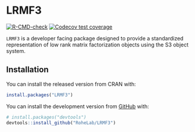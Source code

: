 
<!-- README.md is generated from README.Rmd. Please edit that file -->

# LRMF3

<!-- badges: start -->

[![R-CMD-check](https://github.com/RoheLab/LRMF3/workflows/R-CMD-check/badge.svg)](https://github.com/RoheLab/LRMF3/actions)
[![Codecov test
coverage](https://codecov.io/gh/RoheLab/LRMF3/branch/main/graph/badge.svg)](https://app.codecov.io/gh/RoheLab/LRMF3?branch=main)
<!-- badges: end -->

`LRMF3` is a developer facing package designed to provide a standardized
representation of low rank matrix factorization objects using the S3
object system.

## Installation

You can install the released version from CRAN with:

``` r
install.packages("LRMF3")
```

You can install the development version from
[GitHub](https://github.com/) with:

``` r
# install.packages("devtools")
devtools::install_github("RoheLab/LRMF3")
```
